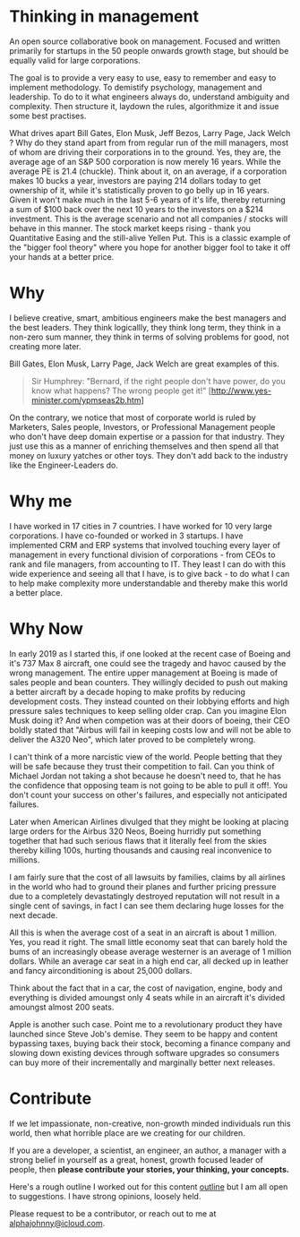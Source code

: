# Thinking in management
An open source collaborative book on management. Focused and written primarily for startups in the 50 people onwards growth stage, but should be equally valid for large corporations. 

The goal is to provide a very easy to use, easy to remember and easy to implement methodology.  To demistify psychology, management and leadership. To do to it what engineers always do, understand ambiguity and complexity. Then structure it, laydown the rules, algorithmize it and issue some best practises.

What drives apart Bill Gates, Elon Musk, Jeff Bezos, Larry Page, Jack Welch ? Why do they stand apart from from regular run of the mill managers, most of whom are driving their corporations in to the ground. Yes, they are, the average age of an S&P 500 corporation is now merely 16 years. While the average PE is 21.4 (chuckle).  Think about it, on an average, if a corporation makes 10 bucks a year, investors are paying 214 dollars today to get ownership of it, while it's statistically proven to go belly up in 16 years. Given it won't make much in the last 5-6 years of it's life, thereby returning a sum of $100 back over the next 10 years to the investors on a $214 investment. This is the average scenario and not all companies / stocks will behave in this manner. The stock market keeps rising - thank you Quantitative Easing and the still-alive Yellen Put. This is a classic example of the "bigger fool theory" where you hope for another bigger fool to take it off your hands at a better price.

# Why
I believe creative, smart, ambitious engineers make the best managers and the best leaders. They think logicallly, they think long term, they think in a non-zero sum manner, they think in terms of solving problems for good, not creating more later.

Bill Gates, Elon Musk, Larry Page, Jack Welch are great examples of this.

>Sir Humphrey: "Bernard, if the right people don't have power, do you know what happens? The wrong people get it!" [http://www.yes-minister.com/ypmseas2b.htm]

On the contrary, we notice that most of corporate world is ruled by Marketers, Sales people, Investors, or Professional Management people who don't have deep domain expertise or a passion for that industry. They just use this as a manner of enriching themselves and then spend all that money on luxury yatches or other toys. They don't add back to the industry like the Engineer-Leaders do.

# Why me
I have worked in 17 cities in 7 countries. I have worked for 10 very large corporations. I have co-founded or worked in 3 startups. I have implemented CRM and ERP systems that involved touching every layer of management in every functional division of corporations - from CEOs to rank and file managers, from accounting to IT.  They least I can do with this wide experience and seeing all that I have, is to give back - to do what I can to help make complexity more understandable and thereby make this world a better place.

# Why Now
In early 2019 as I started this, if one looked at the recent case of Boeing and it's 737 Max 8 aircraft, one could see the tragedy and havoc caused by the wrong management. The entire upper management at Boeing is made of sales people and bean counters. They willingly decided to push out making a better aircraft by a decade hoping to make profits by reducing development costs. They instead counted on their lobbying efforts and high pressure sales techniques to keep selling older crap. Can you imagine Elon Musk doing it? And when competion was at their doors of boeing, their CEO boldly stated that "Airbus will fail in keeping costs low and will not be able to deliver the A320 Neo", which later proved to be completely wrong.

I can't think of a more narcistic view of the world. People betting that they will be safe because they trust their competition to fail. Can you think of Michael Jordan not taking a shot because he doesn't need to, that he has the confidence that opposing team is not going to be able to pull it off!. You don't count your success on other's failures, and especially not anticipated failures.

Later when American Airlines divulged that they might be looking at placing large orders for the Airbus 320 Neos, Boeing hurridly put something together that had such serious flaws that it literally feel from the skies thereby killing 100s, hurting thousands and causing real inconvenice to millions. 

I am fairly sure that the cost of all lawsuits by families, claims by all airlines in the world who had to ground their planes and further pricing pressure due to a completely devastatingly destroyed reputation will not result in a single cent of savings, in fact I can see them declaring huge losses for the next decade.

All this is when the average cost of a seat in an aircraft is about 1 million.  Yes, you read it right. The small little economy seat that can barely hold the bums of an increasingly obease average westerner is an average of 1 million dollars. While an average car seat in a high end car, all decked up in leather and fancy airconditioning is about 25,000 dollars.

Think about the fact that in a car, the cost of navigation, engine, body and everything is divided amoungst only 4 seats while in an aircraft it's divided amoungst almost 200 seats.

Apple is another such case. Point me to a revolutionary product they have launched since Steve Job's demise. They seem to be happy and content bypassing taxes, buying back their stock, becoming a finance company and slowing down existing devices through software upgrades so consumers can buy more of their incrementally and marginally better next releases.

# Contribute
If we let impassionate, non-creative, non-growth minded individuals run this world, then what horrible place are we creating for our children.

If you are a developer, a scientist, an engineer, an author, a manager with a strong belief in yourself as a great, honest, growth focused leader of people, then **please contribute your stories, your thinking, your concepts.**

Here's a rough outline I worked out for this content [outline](https://github.com/alphaJohnny/thinking-in-management/blob/master/manuscript/_outline.md) but I am all open to suggestions. I have strong opinions, loosely held.

Please request to be a contributor, or reach out to me at alphajohnny@icloud.com.
